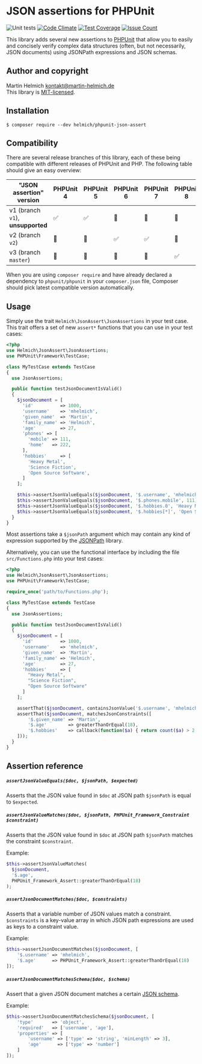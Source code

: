 # JSON assertions for PHPUnit

![Unit tests](https://github.com/martin-helmich/phpunit-json-assert/workflows/Unit%20tests/badge.svg)
[![Code Climate](https://codeclimate.com/github/martin-helmich/phpunit-json-assert/badges/gpa.svg)](https://codeclimate.com/github/martin-helmich/phpunit-json-assert)
[![Test Coverage](https://codeclimate.com/github/martin-helmich/phpunit-json-assert/badges/coverage.svg)](https://codeclimate.com/github/martin-helmich/phpunit-json-assert/coverage)
[![Issue Count](https://codeclimate.com/github/martin-helmich/phpunit-json-assert/badges/issue_count.svg)](https://codeclimate.com/github/martin-helmich/phpunit-json-assert)

This library adds several new assertions to [PHPUnit](https://phpunit.de/)
that allow you to easily and concisely verify complex data structures (often,
but not necessarily, JSON documents) using JSONPath expressions and JSON
schemas.

## Author and copyright

Martin Helmich <kontakt@martin-helmich.de>  
This library is [MIT-licensed](LICENSE.txt).

## Installation

    $ composer require --dev helmich/phpunit-json-assert

## Compatibility

There are several release branches of this library, each of these being compatible with different releases of PHPUnit and PHP. The following table should give an easy overview:

| "JSON assertion" version | PHPUnit 4 | PHPUnit 5 | PHPUnit 6 | PHPUnit 7 | PHPUnit 8 | PHPUnit 9 |
| ------------------------ | --------- | --------- | --------- | --------- | --------- | --------- |
| v1 (branch `v1`), **unsupported** | :white_check_mark: | :white_check_mark: | :no_entry_sign: | :no_entry_sign: | :no_entry_sign: | :no_entry_sign: |
| v2 (branch `v2`) | :no_entry_sign: | :no_entry_sign: | :white_check_mark: | :white_check_mark: | :no_entry_sign: | :no_entry_sign: |
| v3 (branch `master`) | :no_entry_sign: | :no_entry_sign: | :no_entry_sign: | :no_entry_sign: | :white_check_mark: | :white_check_mark: |

When you are using `composer require` and have already declared a dependency to `phpunit/phpunit` in your `composer.json` file, Composer should pick latest compatible version automatically.

## Usage

Simply use the trait `Helmich\JsonAssert\JsonAssertions` in your test case. This
trait offers a set of new `assert*` functions that you can use in your test
cases:

```php
<?php
use Helmich\JsonAssert\JsonAssertions;
use PHPUnit\Framework\TestCase;

class MyTestCase extends TestCase
{
  use JsonAssertions;

  public function testJsonDocumentIsValid()
  {
    $jsonDocument = [
      'id'          => 1000,
      'username'    => 'mhelmich',
      'given_name'  => 'Martin',
      'family_name' => 'Helmich',
      'age'         => 27,
      'phones' => [
        'mobile' => 111,
        'home'   => 222,
      ],
      'hobbies'     => [
        'Heavy Metal',
        'Science Fiction',
        'Open Source Software',
      ]
    ];

    $this->assertJsonValueEquals($jsonDocument, '$.username', 'mhelmich');
    $this->assertJsonValueEquals($jsonDocument, '$.phones.mobile', 111);
    $this->assertJsonValueEquals($jsonDocument, '$.hobbies.0', 'Heavy Metal');
    $this->assertJsonValueEquals($jsonDocument, '$.hobbies[*]', 'Open Source Software');
  }
}
```

Most assertions take a `$jsonPath` argument which may contain any kind of
expression supported by the [JSONPath][jsonpath] library.

Alternatively, you can use the functional interface by including the file
`src/Functions.php` into your test cases:

```php
<?php
use Helmich\JsonAssert\JsonAssertions;
use PHPUnit\Framework\TestCase;

require_once('path/to/Functions.php');

class MyTestCase extends TestCase
{
  use JsonAssertions;

  public function testJsonDocumentIsValid()
  {
    $jsonDocument = [
      'id'          => 1000,
      'username'    => 'mhelmich',
      'given_name'  => 'Martin',
      'family_name' => 'Helmich',
      'age'         => 27,
      'hobbies'     => [
        "Heavy Metal",
        "Science Fiction",
        "Open Source Software"
      ]
    ];

    assertThat($jsonDocument, containsJsonValue('$.username', 'mhelmich'));
    assertThat($jsonDocument, matchesJsonConstraints([
        '$.given_name' => 'Martin',
        '$.age'        => greaterThanOrEqual(18),
        '$.hobbies'    => callback(function($a) { return count($a) > 2; })
    ]));
  }
}
```

## Assertion reference

##### `assertJsonValueEquals($doc, $jsonPath, $expected)`

Asserts that the JSON value found in `$doc` at JSON path `$jsonPath` is equal
to `$expected`.

##### `assertJsonValueMatches($doc, $jsonPath, PHPUnit_Framework_Constraint $constraint)`

Asserts that the JSON value found in `$doc` at JSON path `$jsonPath` matches
the constraint `$constraint`.

Example:

```php
$this->assertJsonValueMatches(
  $jsonDocument,
  '$.age',
  PHPUnit_Framework_Assert::greaterThanOrEqual(18)
);
```

##### `assertJsonDocumentMatches($doc, $constraints)`

Asserts that a variable number of JSON values match a constraint. `$constraints`
is a key-value array in which JSON path expressions are used as keys to a
constraint value.

Example:

```php
$this->assertJsonDocumentMatches($jsonDocument, [
    '$.username' => 'mhelmich',
    '$.age'      => PHPUnit_Framework_Assert::greaterThanOrEqual(18)
]);
```

##### `assertJsonDocumentMatchesSchema($doc, $schema)`

Assert that a given JSON document matches a certain [JSON schema][jsonschema].

Example:

```php
$this->assertJsonDocumentMatchesSchema($jsonDocument, [
    'type'       => 'object',
    'required'   => ['username', 'age'],
    'properties' => [
        'username' => ['type' => 'string', 'minLength' => 3],
        'age'      => ['type' => 'number']
    ]
]);
```

[jsonpath]: https://packagist.org/packages/softcreatr/jsonpath
[jsonschema]: http://json-schema.org/
